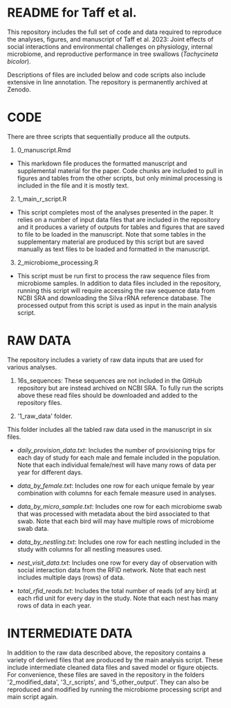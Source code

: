 # README for Taff et al.

This repository includes the full set of code and data required to reproduce the analyses, figures, and manuscript of Taff et al. 2023: Joint effects of social interactions and environmental challenges on physiology, internal microbiome, and reproductive performance in tree swallows (*Tachycineta bicolor*). 

Descriptions of files are included below and code scripts also include extensive in line annotation. The repository is permanently archived at Zenodo.



# CODE

There are three scripts that sequentially produce all the outputs.

1. 0_manuscript.Rmd

  - This markdown file produces the formatted manuscript and supplemental material for the paper. Code chunks are included to pull in figures and tables from the other scripts, but only minimal processing is included in the file and it is mostly text. 
  
2. 1_main_r_script.R

 - This script completes most of the analyses presented in the paper. It relies on a number of input data files that are included in the repository and it produces a variety of outputs for tables and figures that are saved to file to be loaded in the manuscript. Note that some tables in the supplementary material are produced by this script but are saved manually as text files to be loaded and formatted in the manuscript.
 
3. 2_microbiome_processing.R 

 - This script must be run first to process the raw sequence files from microbiome samples. In addition to data files included in the repository, running this script will require accessing the raw sequence data from NCBI SRA and downloading the Silva rRNA reference database. The processed output from this script is used as input in the main analysis script.
 
# RAW DATA

The repository includes a variety of raw data inputs that are used for various analyses.

1. 16s_sequences: These sequences are not included in the GitHub repository but are instead archived on NCBI SRA. To fully run the scripts above these read files should be downloaded and added to the repository files.

2. '1_raw_data' folder.

This folder includes all the tabled raw data used in the manuscript in six files.

- *daily_provision_data.txt*: Includes the number of provisioning trips for each day of study for each male and female included in the population. Note that each individual female/nest will have many rows of data per year for different days.

- *data_by_female.txt*: Includes one row for each unique female by year combination with columns for each female measure used in analyses.

- *data_by_micro_sample.txt*: Includes one row for each microbiome swab that was processed with metadata about the bird associated to that swab. Note that each bird will may have multiple rows of microbiome swab data.

- *data_by_nestling.txt*: Includes one row for each nestling included in the study with columns for all nestling measures used.

- *nest_visit_data.txt*: Includes one row for every day of observation with social interaction data from the RFID network. Note that each nest includes multiple days (rows) of data.

- *total_rfid_reads.txt*: Includes the total number of reads (of any bird) at each rfid unit for every day in the study. Note that each nest has many rows of data in each year.

# INTERMEDIATE DATA

In addition to the raw data described above, the repository contains a variety of derived files that are produced by the main analysis script. These include intermediate cleaned data files and saved model or figure objects. For convenience, these files are saved in the repository in the folders '2_modified_data', '3_r_scripts', and '5_other_output'. They can also be reproduced and modified by running the microbiome processing script and main script again.